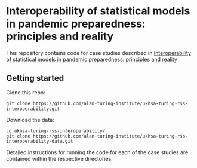 # Interoperability of statistical models in pandemic preparedness: principles and reality

This repository contains code for case studies described in [Interoperability of statistical models in pandemic preparedness: principles and reality](https://arxiv.org/pdf/2109.13730.pdf)

## Getting started

Clone this repo:

```{bash}
git clone https://github.com/alan-turing-institute/ukhsa-turing-rss-interoperability.git
```

Download the data:

```{bash}
cd ukhsa-turing-rss-interoperability/
git clone https://github.com/alan-turing-institute/ukhsa-turing-rss-interoperability-data.git
```

Detailed instructions for running the code for each of the case studies are contained within the respective directories.
